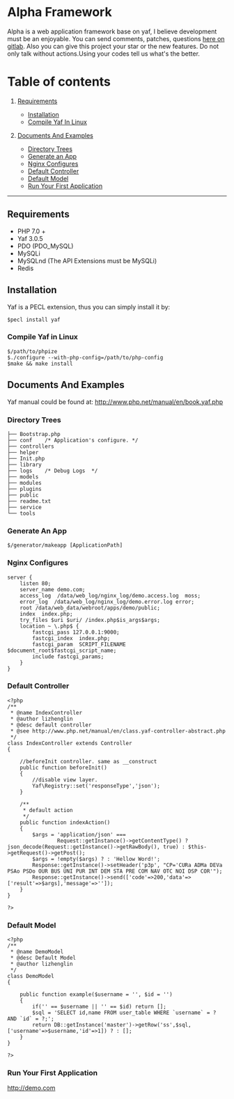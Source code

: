 # Alpha Framework

Alpha is a web application framework base on yaf, I believe development must be an enjoyable.
You can send comments, patches, questions [here on gitlab](https://github.com/carlziess/alpha_framework/issues).
Also you can give this project your star or the new features.
Do not only talk without actions.Using your codes tell us what's the better.
# Table of contents

1. [Requirements](#requirements)
   * [Installation](#installation)
   * [Compile Yaf In Linux ](#compile-yaf-in-linux)

2. [Documents And Examples](#documents-and-examples)
   * [Directory Trees](#directory-trees)
   * [Generate an App](#generate-an-app)
   * [Nginx Configures](#nginx-configures)
   * [Default Controller](#default-controller)
   * [Default Model](#default-model)
   * [Run Your First Application](#run-your-first-application)


-----

## Requirements
- PHP 7.0 +
- Yaf 3.0.5
- PDO (PDO_MySQL)
- MySQLi
- MySQLnd (The API Extensions must be MySQLi)
- Redis

## Installation
Yaf is a PECL extension, thus you can simply install it by:

```
$pecl install yaf
```
### Compile Yaf in Linux
```
$/path/to/phpize
$./configure --with-php-config=/path/to/php-config
$make && make install
```
## Documents And Examples
Yaf manual could be found at: http://www.php.net/manual/en/book.yaf.php

### Directory Trees

```
├── Bootstrap.php
├── conf	/* Application's configure. */
├── controllers
├── helper	
├── Init.php
├── library	
├── logs	/* Debug Logs  */
├── models
├── modules
├── plugins
├── public
├── readme.txt
├── service
└── tools 

```
### Generate An App

```
$/generator/makeapp [ApplicationPath]
```
### Nginx Configures

```
server {
    listen 80;
    server_name demo.com;
    access_log  /data/web_log/nginx_log/demo.access.log  moss;
    error_log  /data/web_log/nginx_log/demo.error.log error;
	root /data/web_data/webroot/apps/demo/public;
    index  index.php;
    try_files $uri $uri/ /index.php$is_args$args;
    location ~ \.php$ {
		fastcgi_pass 127.0.0.1:9000;
        fastcgi_index  index.php;
        fastcgi_param  SCRIPT_FILENAME $document_root$fastcgi_script_name;
        include fastcgi_params;
    }
}
```

### Default Controller

```
<?php                                                                                                                                                                                                   
/**                                                                                                                      
 * @name IndexController                                                                                                 
 * @author lizhenglin                                                                                                     
 * @desc default controller                                                                                                     
 * @see http://www.php.net/manual/en/class.yaf-controller-abstract.php           
 */                                                                                                                      
class IndexController extends Controller                            
{                                                                                                                        
                  
    //beforeInit controller. same as __construct
    public function beforeInit()                                                                                               
    {                                     
        //disable view layer.
        Yaf\Registry::set('responseType','json');                               
    }                                                                                                                    
                                                                                                                         
    /**                                                                                                                  
     * default action                                                                                                          
     */                                                                                                                  
    public function indexAction()                                                                                        
    {                                                                                                                    
        $args = 'application/json' === 
                Request::getInstance()->getContentType() ? json_decode(Request::getInstance()->getRawBody(), true) : $this->getRequest()->getPost(); 
        $args = !empty($args) ? : 'Hellow Word!';                            
        Response::getInstance()->setHeader('p3p', "CP='CURa ADMa DEVa PSAo PSDo OUR BUS UNI PUR INT DEM STA PRE COM NAV OTC NOI DSP COR'");
        Response::getInstance()->send(['code'=>200,'data'=>['result'=>$args],'message'=>'']);                                                                                 
    } 
}

?>

```
### Default Model

```
<?php
/**                                                                                  
 * @name DemoModel                                                                   
 * @desc Default Model                          
 * @author lizhenglin                                                                 
 */                                                                                  
class DemoModel                                                                      
{                                                                                    
                                                                                                                                   
    public function example($username = '', $id = '')                                
    {                                                                                
        if('' == $username || '' == $id) return [];  
        $sql = 'SELECT id,name FROM user_table WHERE `username` = ? AND `id` = ?;';
        return DB::getInstance('master')->getRow('ss',$sql,['username'=>$username,'id'=>1]) ? : [];
    }
}

?>

```

### Run Your First Application
http://demo.com



